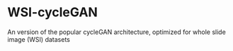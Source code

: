 # WSI-cycleGAN
An version of the popular cycleGAN architecture, optimized for whole slide image (WSI) datasets 
